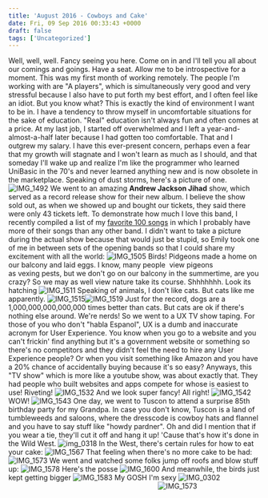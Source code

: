 ```yaml
---
title: 'August 2016 - Cowboys and Cake'
date: Fri, 09 Sep 2016 00:33:43 +0000
draft: false
tags: ['Uncategorized']
---
```


Well, well, well. Fancy seeing you here. Come on in and I'll tell you all about our comings and goings. Have a seat. Allow me to be introspective for a moment. This was my first month of working remotely. The people I'm working with are "A players", which is simultaneously very good and very stressful because I also have to put forth my best effort, and I often feel like an idiot. But you know what? This is exactly the kind of environment I want to be in. I have a tendency to throw myself in uncomfortable situations for the sake of education. "Real" education isn't always fun and often comes at a price. At my last job, I started off overwhelmed and I left a year-and-almost-a-half later because I had gotten too comfortable. That and I outgrew my salary. I have this ever-present concern, perhaps even a fear that my growth will stagnate and I won't learn as much as I should, and that someday I'll wake up and realize I'm like the programmer who learned UniBasic in the 70's and never learned anything new and is now obsolete in the marketplace. Speaking of dust storms, here's a picture of one. ![IMG_1492](https://dallincoons.files.wordpress.com/2016/09/img_1492.jpg) We went to an amazing **Andrew Jackson Jihad** show, which served as a record release show for their new album. I believe the show sold out, as when we showed up and bought our tickets, they said there were only 43 tickets left. To demonstrate how much I love this band, I recently compiled a list of my [favorite 100 songs](https://dallincoons.wordpress.com/2016/08/29/top-100-songs-100-91/) in which I probably have more of their songs than any other band. I didn't want to take a picture during the actual show because that would just be stupid, so Emily took one of me in between sets of the opening bands so that I could share my excitement with all the world: ![IMG_1505](https://dallincoons.files.wordpress.com/2016/09/img_1505.jpg) Birds! Pidgeons made a home on our balcony and laid eggs. I know, many people  view pigeons as vexing pests, but we don't go on our balcony in the summertime, are you crazy? So we may as well view nature take its course. Shhhhhhh. Look its hatching ![IMG_1511](https://dallincoons.files.wordpress.com/2016/09/img_1511.jpg) Speaking of animals, I don't like cats. But cats like me apparently. ![IMG_1515](https://dallincoons.files.wordpress.com/2016/09/img_1515.jpg)![IMG_1519](https://dallincoons.files.wordpress.com/2016/09/img_1519.jpg) Just for the record, dogs are a 1,000,000,000,000,000 times better than cats. But cats are ok if there's nothing else around. We're nerds! So we went to a UX TV show taping. For those of you who don't "habla Espanol", UX is a dumb and inaccurate acronym for User Experience. You know when you go to a website and you can't frickin' find anything but it's a government website or something so there's no competitors and they didn't feel the need to hire any User Experience people? Or when you visit something like Amazon and you have a 20% chance of accidentally buying because it's so easy? Anyways, this "TV show" which is more like a youtube show, was about exactly that. They had people who built websites and apps compete for whose is easiest to use! Riveting! ![IMG_1532](https://dallincoons.files.wordpress.com/2016/09/img_1532.jpg) And we look super fancy! All right! ![IMG_1542](https://dallincoons.files.wordpress.com/2016/09/img_1542.jpg) WOW! ![IMG_1543](https://dallincoons.files.wordpress.com/2016/09/img_1543.jpg) One day, we went to Tuscon to attend a surprise 85th birthday party for my Grandpa. In case you don't know, Tuscon is a land of tumbleweeds and saloons, where the dresscode is cowboy hats and flannel and you have to say stuff like "howdy pardner". Oh and did I mention that if you wear a tie, they'll cut it off and hang it up! 'Cause that's how it's done in the Wild West. ![img_0318](https://dallincoons.files.wordpress.com/2016/09/img_0318.jpg) In the West, there's certain rules for how to eat your cake: ![IMG_1567](https://dallincoons.files.wordpress.com/2016/09/img_1567.jpg) That feeling when there's no more cake to be had: ![IMG_1573](https://dallincoons.files.wordpress.com/2016/09/img_1573.jpg) We went and watched some folks jump off roofs and blow stuff up: ![IMG_1578](https://dallincoons.files.wordpress.com/2016/09/img_1578.jpg) Here's the posse ![IMG_1600](https://dallincoons.files.wordpress.com/2016/09/img_1600.jpg) And meanwhile, the birds just kept getting bigger ![IMG_1583](https://dallincoons.files.wordpress.com/2016/09/img_1583.jpg) My GOSH I'm sexy ![IMG_0302](https://dallincoons.files.wordpress.com/2016/09/img_0302.jpg)                                                                                                 ![IMG_1573](https://dallincoons.files.wordpress.com/2016/09/img_1573.jpg)